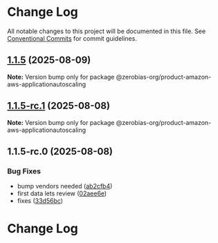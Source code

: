 # Change Log

All notable changes to this project will be documented in this file.
See [Conventional Commits](https://conventionalcommits.org) for commit guidelines.

## [1.1.5](https://github.com/zerobias-org/product/compare/@zerobias-org/product-amazon-aws-applicationautoscaling@1.1.5-rc.1...@zerobias-org/product-amazon-aws-applicationautoscaling@1.1.5) (2025-08-09)

**Note:** Version bump only for package @zerobias-org/product-amazon-aws-applicationautoscaling





## [1.1.5-rc.1](https://github.com/zerobias-org/product/compare/@zerobias-org/product-amazon-aws-applicationautoscaling@1.1.5-rc.0...@zerobias-org/product-amazon-aws-applicationautoscaling@1.1.5-rc.1) (2025-08-08)

**Note:** Version bump only for package @zerobias-org/product-amazon-aws-applicationautoscaling





## 1.1.5-rc.0 (2025-08-08)


### Bug Fixes

* bump vendors needed ([ab2cfb4](https://github.com/zerobias-org/product/commit/ab2cfb4a9cf2e3008e08b068f98011fec096c932))
* first data lets review ([02aee6e](https://github.com/zerobias-org/product/commit/02aee6e8c4f11675de7c63a00f4c8254a67a4dd7))
* fixes ([33d56bc](https://github.com/zerobias-org/product/commit/33d56bcaedf3fa5e3939a33c0fb57eda53539d05))





# Change Log
